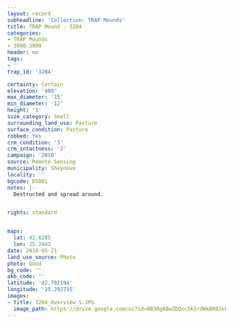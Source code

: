 ```yaml
---
layout: record
subheadline: 'Collection: TRAP Mounds'
title: TRAP Mound - 3204
categories:
- TRAP Mounds
- 3000-3999
header: no
tags:
- ''
trap_id: '3204'

certainty: Certain
elevation: '489'
max_diameter: '15'
min_diameter: '12'
height: '1'
size_category: Small
surrounding_land_use: Pasture
surface_condition: Pasture
robbed: Yes
crm_condition: '3'
crm_intactness: '2'
campaign: '2010'
source: Remote Sensing
municipality: Sheynovo
locality: ''
bgcode: DS001
notes: |-
  Destructed and spread around.


rights: standard


maps:
  lat: 42.6285
  lon: 25.2442
date: 2018-05-21
land_use_source: Photo
photo: Good
bg_code: ''
akb_code: ''
latitude: '42.702194'
longitude: '25.292735'
images:
- title: 3204_Overview_S.JPG
  image_path: https://drive.google.com/uc?id=0B3Rg88wZDQscSk1rdWk0R0JxLVE
---
```

